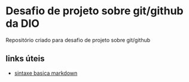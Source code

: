 # Desafio de projeto sobre git/github da DIO
 Repositório criado para desafio de projeto sobre git/github

## links úteis

- [sintaxe basica markdown](https://www.markdownguide.org/basic-syntax/)

